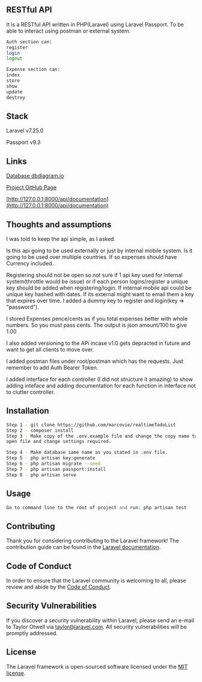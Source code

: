 ## RESTful API

It is a RESTful API written in PHP(Laravel) using Laravel Passport. To be able to interact using postman or external system.

```bash
Auth section can:
register
login
logout
```

```bash
Expense section can:
index
store
show
update
destroy
```

## Stack
Laravel v7.25.0

Passport v9.3

## Links
[Database dbdiagram.io](https://dbdiagram.io/d/5f4112fe7b2e2f40e9de62f7)

[Project GitHub Page](https://github.com/marcovie/realtimeTodoList)

[http://127.0.0.1:8000/api/documentation](http://127.0.0.1:8000/api/documentation)

## Thoughts and assumptions
I was told to keep the api simple, as I asked.

Is this api going to be used externally or just by internal mobile system. Is it going to be used over multiple countries. If so expenses should have Currency included.

Registering should not be open so not sure if 1 api key used for internal system(throttle would be issue) or if each person logins/register a unique key should be added when registering/login. If internal mobile api could be unique key hashed with dates. If its external might want to email them a key that expires over time. I added a dummy key to register and login(key => "password").

I stored Expenses pence/cents as if you total expenses better with whole numbers. So you must pass cents. The output is json amount/100 to give 1.00

I also added versioning to the APi incase v1.0 gets depracted in future and want to get all clients to move over.

I added postman files under root/postman which has the requests. Just remember to add Auth Bearer Token.

I added interface for each controller (I did not structure it amazing) to show adding inteface and adding documentation for each function in interface not to clutter controller.

## Installation

```bash
Step 1 - git clone https://github.com/marcovie/realtimeTodoList
Step 2 - composer install
Step 3 - Make copy of the .env.example file and change the copy name to .env,
open file and change settings required.

Step 4 - Make database same name as you stated in .env file.
Step 5 - php artisan key:generate
Step 6 - php artisan migrate --seed
Step 7 - php artisan passport:install
Step 8 - php artisan serve
```

## Usage

```php
Go to command line to the root of project and run: php artisan test
```


## Contributing

Thank you for considering contributing to the Laravel framework! The contribution guide can be found in the [Laravel documentation](https://laravel.com/docs/contributions).

## Code of Conduct

In order to ensure that the Laravel community is welcoming to all, please review and abide by the [Code of Conduct](https://laravel.com/docs/contributions#code-of-conduct).

## Security Vulnerabilities

If you discover a security vulnerability within Laravel, please send an e-mail to Taylor Otwell via [taylor@laravel.com](mailto:taylor@laravel.com). All security vulnerabilities will be promptly addressed.

## License

The Laravel framework is open-sourced software licensed under the [MIT license](https://opensource.org/licenses/MIT).
